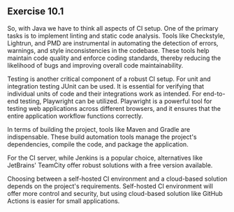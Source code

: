 ## Exercise 10.1

So, with Java we have to think all aspects of CI setup. One of the primary tasks is to implement linting and static code analysis. Tools like Checkstyle, Lightrun, and PMD are instrumental in automating the detection of errors, warnings, and style inconsistencies in the codebase. These tools help maintain code quality and enforce coding standards, thereby reducing the likelihood of bugs and improving overall code maintainability.

Testing is another critical component of a robust CI setup. For unit and integration testing JUnit can be used. It is essential for verifying that individual units of code and their integrations work as intended. For end-to-end testing, Playwright can be utilized. Playwright is a powerful tool for testing web applications across different browsers, and it ensures that the entire application workflow functions correctly.

In terms of building the project, tools like Maven and Gradle are indispensable. These build automation tools manage the project's dependencies, compile the code, and package the application.

For the CI server, while Jenkins is a popular choice, alternatives like JetBrains' TeamCity offer robust solutions with a free version available.

Choosing between a self-hosted CI environment and a cloud-based solution depends on the project's requirements. Self-hosted CI environment will offer more control and security, but using cloud-based solution like GitHub Actions is easier for small applications.
